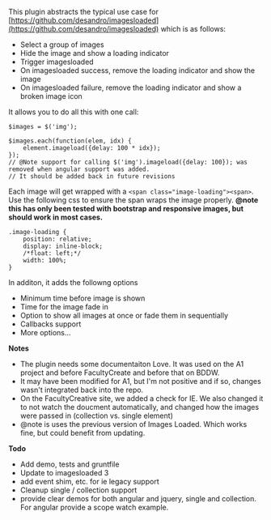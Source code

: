 This plugin abstracts the typical use case for [https://github.com/desandro/imagesloaded](https://github.com/desandro/imagesloaded) which is as follows:

- Select a group of images
- Hide the image and show a loading indicator
- Trigger imagesloaded
- On imagesloaded success, remove the loading indicator and show the image
- On imagesloaded failure, remove the loading indicator and show a broken image icon

It allows you to do all this with one call: 

```
$images = $('img');

$images.each(function(elem, idx) {
    element.imageload({delay: 100 * idx});
});
// @Note support for calling $('img').imageload({delay: 100}); was removed when angular support was added. 
// It should be added back in future revisions
```

Each image will get wrapped with a `<span class="image-loading"><span>`. Use the following css to ensure the span wraps the image properly. 
__@note this has only been tested with bootstrap and responsive images, but should work in most cases.__ 

```
.image-loading {
    position: relative;
    display: inline-block;
    /*float: left;*/
    width: 100%;
}
```

In additon, it adds the followng options

- Minimum time before image is shown
- Time for the image fade in
- Option to show all images at once or fade them in sequentially
- Callbacks support
- More options...

**Notes**

- The plugin needs some documentaiton Love. It was used on the A1 project and before FacultyCreate and before that on BDDW. 
- It may have been modified for A1, but I'm not positive and if so, changes wasn't integrated back into the repo. 
- On the FacultyCreative site, we added a check for IE. We also changed it to not watch the doucment automatically, and changed how the images were passed in (collection vs. single element)
- @note is uses the previous version of Images Loaded. Which works fine, but could benefit from updating. 


**Todo**

- Add demo, tests and gruntfile
- Update to imagesloaded 3
- add event shim, etc. for ie legacy support
- Cleanup single / collection support
- provide clear demos for both angular and jquery, single and collection. For angular provide a scope watch example.

